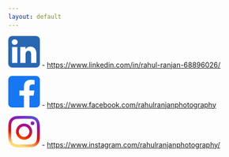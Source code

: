 ```yaml
---
layout: default
---
```


![linkdn](/assets/img/linkdnlogo.png) - https://www.linkedin.com/in/rahul-ranjan-68896026/

![facebook](/assets/img/facebooklogo.png) - https://www.facebook.com/rahulranjanphotography

![instagram](/assets/img/instagramlogo.png) - https://www.instagram.com/rahulranjanphotography/
